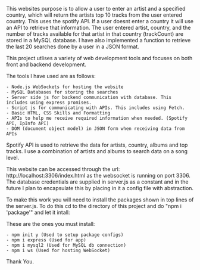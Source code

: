 
This websites purpose is to allow a user to enter an artist and a specified country, which will return the artists top 10 tracks from the user entered country. 
This uses the spotify API.
If a user doesnt enter a country it will use an API to retrieve that information.
The user entered artist, country, and the number of tracks available for that artist in that country (trackCount) are stored in a MySQL database.
I have also implemented a function to retrieve the last 20 searches done by a user in a JSON format.

This project utlises a variety of web development tools and focuses on both front and backend development.

The tools I have used are as follows:

	- Node.js WebSockets for hosting the website
	- MySQL Databases for storing the searches
	- Server side js for backend communication with database. This includes using express promises.
	- Script js for communicating with APIs. This includes using Fetch.
	- Basic HTML, CSS Skills and Formatting
	- APIs to help me receive required information when needed. (Spotify API, IpInfo API)
	- DOM (document object model) in JSON form when receiving data from APIs

Spotify API is used to retrieve the data for artists, country, albums and top tracks. I use a combination of artists and albums to search data on a song level.

This website can be accessed through the url: http://localhost:3306/index.html as the websocket is running on port 3306.
The database credentials are supplied in server.js as a constant and in the future I plan to encapsulate this by placing in it a config file with abstraction.

To make this work you will need to install the packages shown in top lines of the server.js.
To do this cd to the directory of this project and do "npm i 'package'" and let it intall:

These are the ones you must install:

 	- npm init y (Used to setup package configs)
 	- npm i express (Used for app)
	- npm i mysql2 (Used for MySQL db connection)
	- npm i ws (Used for hosting WebSocket)
 
	

Thank You.
